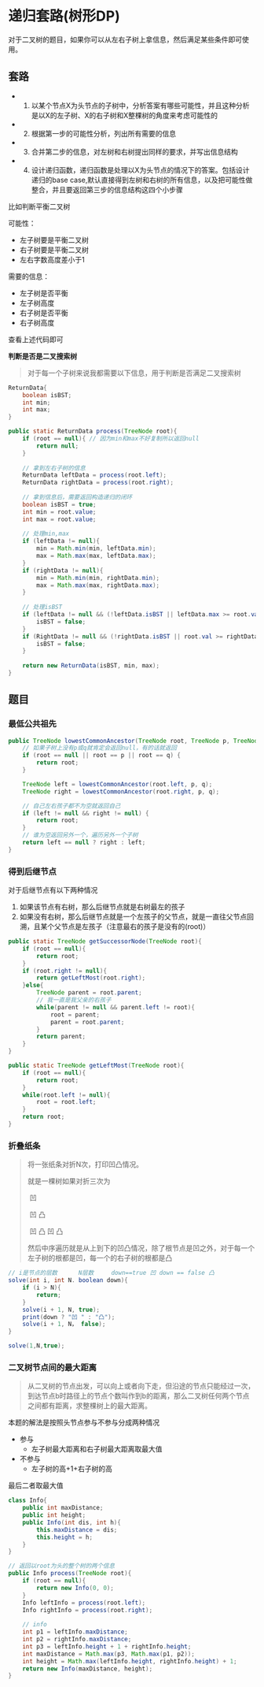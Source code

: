 # 递归套路(树形DP)

对于二叉树的题目，如果你可以从左右子树上拿信息，然后满足某些条件即可使用。

## 套路



- 1. 以某个节点X为头节点的子树中，分析答案有哪些可能性，并且这种分析是以X的左子树、X的右子树和X整棵树的角度来考虑可能性的
- 2. 根据第一步的可能性分析，列出所有需要的信息
- 3. 合并第二步的信息，对左树和右树提出同样的要求，并写出信息结构
- 4. 设计递归函数，递归函数是处理以X为头节点的情况下的答案。包括设计递归的base case,默认直接得到左树和右树的所有信息，以及把可能性做整合，并且要返回第三步的信息结构这四个小步骤

比如判断平衡二叉树

可能性：

- 左子树要是平衡二叉树
- 右子树要是平衡二叉树
- 左右字数高度差小于1

需要的信息：

- 左子树是否平衡
- 左子树高度
- 右子树是否平衡
- 右子树高度

查看上述代码即可

**判断是否是二叉搜索树**

> 对于每一个子树来说我都需要以下信息，用于判断是否满足二叉搜索树

```java
ReturnData{
    boolean isBST;
    int min;
    int max;
}
```

```java
public static ReturnData process(TreeNode root){
    if (root == null){ // 因为min和max不好复制所以返回null
        return null;
    }
    
    // 拿到左右子树的信息
    ReturnData leftData = process(root.left);
    ReturnData rightData = process(root.right);
    
    // 拿到信息后，需要返回构造递归的闭环
    boolean isBST = true;
    int min = root.value;
    int max = root.value;
    
    // 处理min,max
    if (leftData != null){
        min = Math.min(min, leftData.min);
        max = Math.max(max, leftData.max);
    }
    if (rightData != null){
        min = Math.min(min, rightData.min);
        max = Math.max(max, rightData.max);
    }
    
    // 处理isBST
    if (leftData != null && (!leftData.isBST || leftData.max >= root.val)){
        isBST = false;
    }
    if (RightData != null && (!rightData.isBST || root.val >= rightData.min)){
        isBST = false;
    }
    
    return new ReturnData(isBST, min, max);
}
```

## 题目

### **最低公共祖先**

```java
public TreeNode lowestCommonAncestor(TreeNode root, TreeNode p, TreeNode q) {
    // 如果子树上没有p或q就肯定会返回null，有的话就返回
    if (root == null || root == p || root == q) {
        return root;
    }

    TreeNode left = lowestCommonAncestor(root.left, p, q);
    TreeNode right = lowestCommonAncestor(root.right, p, q);

    // 自己左右孩子都不为空就返回自己
    if (left != null && right != null) {
        return root;
    }
    // 谁为空返回另外一个，遍历另外一个子树
    return left == null ? right : left;
}
```

### **得到后继节点**

对于后继节点有以下两种情况

1. 如果该节点有右树，那么后继节点就是右树最左的孩子
2. 如果没有右树，那么后继节点就是一个左孩子的父节点，就是一直往父节点回溯，且某个父节点是左孩子（注意最右的孩子是没有的(root)）

```java
public static TreeNode getSuccessorNode(TreeNode root){
    if (root == null){
        return root;
    }
    if (root.right != null){
        return getLeftMost(root.right);
    }else{
        TreeNode parent = root.parent;
        // 我一直是我父亲的右孩子
        while(parent != null && parent.left != root){
            root = parent;
            parent = root.parent;
        }
        return parent;
    }
}

public static TreeNode getLeftMost(TreeNode root){
    if (root == null){
        return root;
    }
    while(root.left != null){
        root = root.left;
    }
    return root;
}
```

### **折叠纸条**

> 将一张纸条对折N次，打印凹凸情况。
>
> 就是一棵树如果对折三次为
>
> ​																凹
>
> ​													凹						凸
>
> ​											凹		 	凸		  凹 				凸
>
> 然后中序遍历就是从上到下的凹凸情况，除了根节点是凹之外，对于每一个左子树的根都是凹，每一个的右子树的根都是凸

```java
// i是节点的层数		N层数		down==true 凹 down == false 凸
solve(int i, int N. boolean down){
    if (i > N){
        return;
    }
    solve(i + 1, N, true);
    print(down ? "凹 " : "凸");
    solve(i + 1, N， false);
}

solve(1,N,true);
```

### 二叉树节点间的最大距离

> 从二叉树的节点出发，可以向上或者向下走，但沿途的节点只能经过一次，到达节点b时路径上的节点个数叫作到b的距离，那么二叉树任何两个节点之间都有距离，求整棵树上的最大距离。

本题的解法是按照头节点参与不参与分成两种情况

- 参与
  - 左子树最大距离和右子树最大距离取最大值
- 不参与
  - 左子树的高+1+右子树的高

最后二者取最大值

```java
class Info{
    public int maxDistance;
    public int height;
    public Info(int dis, int h){
        this.maxDistance = dis;
        this.height = h;
    }
}

// 返回以root为头的整个树的两个信息
public Info process(TreeNode root){
    if (root == null){
        return new Info(0, 0);
    }
    Info leftInfo = process(root.left);
    Info rightInfo = process(root.right);
    
    // info
    int p1 = leftInfo.maxDistance;
    int p2 = rightInfo.maxDistance;
    int p3 = leftInfo.height + 1 + rightInfo.height;
    int maxDistance = Math.max(p3, Math.max(p1, p2));
    int height = Math.max(leftInfo.height, rightInfo.height) + 1;
    return new Info(maxDistance, height);
}
```

